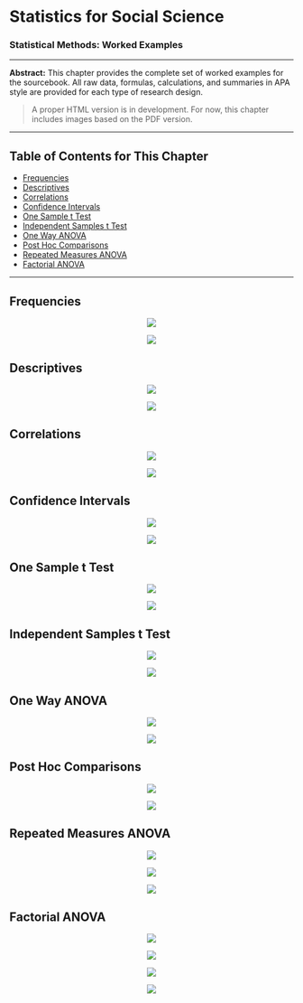 # Statistics for Social Science

### Statistical Methods: Worked Examples

---

**Abstract:** This chapter provides the complete set of worked examples for the sourcebook. All raw data, formulas, calculations, and summaries in APA style are provided for each type of research design.

> A proper HTML version is in development. For now, this chapter includes images based on the PDF version.

---

## Table of Contents for This Chapter

- [Frequencies](#frequencies)
- [Descriptives](#descriptives)
- [Correlations](#correlations)
- [Confidence Intervals](#confidence-intervals)
- [One Sample t Test](#one-sample-t-test)
- [Independent Samples t Test](#independent-samples-t-test)
- [One Way ANOVA](#one-way-anova)
- [Post Hoc Comparisons](#post-hoc-comparisons)
- [Repeated Measures ANOVA](#repeated-measures-anova)
- [Factorial ANOVA](#factorial-anova)

---

## Frequencies

<p align="center"><kbd><img src="page3.png"></kbd></p>
<p align="center"><kbd><img src="page4.png"></kbd></p>

## Descriptives

<p align="center"><kbd><img src="page5.png"></kbd></p>
<p align="center"><kbd><img src="page6.png"></kbd></p>

## Correlations

<p align="center"><kbd><img src="page7.png"></kbd></p>
<p align="center"><kbd><img src="page8.png"></kbd></p>

## Confidence Intervals

<p align="center"><kbd><img src="page9.png"></kbd></p>
<p align="center"><kbd><img src="page10.png"></kbd></p>

## One Sample t Test

<p align="center"><kbd><img src="page11.png"></kbd></p>
<p align="center"><kbd><img src="page12.png"></kbd></p>

## Independent Samples t Test

<p align="center"><kbd><img src="page13.png"></kbd></p>
<p align="center"><kbd><img src="page14.png"></kbd></p>

## One Way ANOVA

<p align="center"><kbd><img src="page15.png"></kbd></p>
<p align="center"><kbd><img src="page16.png"></kbd></p>

## Post Hoc Comparisons

<p align="center"><kbd><img src="page17.png"></kbd></p>
<p align="center"><kbd><img src="page18.png"></kbd></p>

## Repeated Measures ANOVA

<p align="center"><kbd><img src="page19.png"></kbd></p>
<p align="center"><kbd><img src="page20.png"></kbd></p>
<p align="center"><kbd><img src="page21.png"></kbd></p>

## Factorial ANOVA

<p align="center"><kbd><img src="page22.png"></kbd></p>
<p align="center"><kbd><img src="page23.png"></kbd></p>
<p align="center"><kbd><img src="page24.png"></kbd></p>
<p align="center"><kbd><img src="page25.png"></kbd></p>
